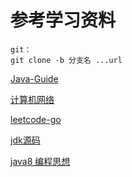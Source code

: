 # 参考学习资料

```
git：
git clone -b 分支名 ...url
```



[Java-Guide](https://github.com/Snailclimb/JavaGuide)

[计算机网络]([https://github.com/Rouzip/learning_notes/blob/master/%E8%AE%A1%E7%AE%97%E6%9C%BA%E7%BD%91%E7%BB%9C%E7%AC%94%E8%AE%B0.md](https://github.com/Rouzip/learning_notes/blob/master/计算机网络笔记.md))

[leetcode-go](https://github.com/halfrost/LeetCode-Go)

[jdk源码](https://github.com/kangjianwei/LearningJDK)

[java8 编程思想](https://lingcoder.gitee.io/onjava8/#/book/07-Implementation-Hiding)


